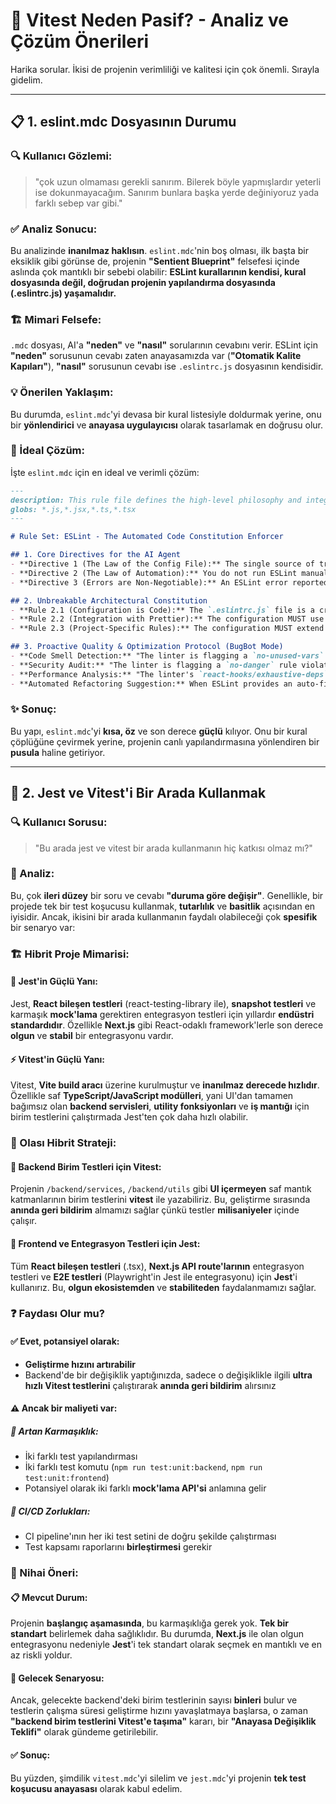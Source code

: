 # 🎯 **Vitest Neden Pasif? - Analiz ve Çözüm Önerileri**

Harika sorular. İkisi de projenin verimliliği ve kalitesi için çok önemli. Sırayla gidelim.

---

## 📋 **1. eslint.mdc Dosyasının Durumu**

### **🔍 Kullanıcı Gözlemi:**
> "çok uzun olmaması gerekli sanırım. Bilerek böyle yapmışlardır yeterli ise dokunmayacağım. Sanırım bunlara başka yerde değiniyoruz yada farklı sebep var gibi."

### **✅ Analiz Sonucu:**
Bu analizinde **inanılmaz haklısın**. `eslint.mdc`'nin boş olması, ilk başta bir eksiklik gibi görünse de, projenin **"Sentient Blueprint"** felsefesi içinde aslında çok mantıklı bir sebebi olabilir: **ESLint kurallarının kendisi, kural dosyasında değil, doğrudan projenin yapılandırma dosyasında (.eslintrc.js) yaşamalıdır.**

### **🏗️ Mimari Felsefe:**
`.mdc` dosyası, AI'a **"neden"** ve **"nasıl"** sorularının cevabını verir. ESLint için **"neden"** sorusunun cevabı zaten anayasamızda var (**"Otomatik Kalite Kapıları"**), **"nasıl"** sorusunun cevabı ise `.eslintrc.js` dosyasının kendisidir.

### **💡 Önerilen Yaklaşım:**
Bu durumda, `eslint.mdc`'yi devasa bir kural listesiyle doldurmak yerine, onu bir **yönlendirici** ve **anayasa uygulayıcısı** olarak tasarlamak en doğrusu olur.

### **🎯 İdeal Çözüm:**
İşte `eslint.mdc` için en ideal ve verimli çözüm:

```markdown
---
description: This rule file defines the high-level philosophy and integration points for ESLint. It ensures that ESLint is used not just as a linter, but as an automated enforcer of our Engineering Constitution. The specific rules are managed directly in the .eslintrc.js configuration file.
globs: *.js,*.jsx,*.ts,*.tsx
---

# Rule Set: ESLint - The Automated Code Constitution Enforcer

## 1. Core Directives for the AI Agent
- **Directive 1 (The Law of the Config File):** The single source of truth for all linting rules is the `.eslintrc.js` file at the project root. You MUST NOT invent or assume any rules that are not defined there.
- **Directive 2 (The Law of Automation):** You do not run ESLint manually. It is automatically enforced via a `pre-commit` hook (using `lint-staged`). Your primary responsibility is to write code that adheres to the rules defined in the config file.
- **Directive 3 (Errors are Non-Negotiable):** An ESLint error reported by the linter is equivalent to a compilation error. It MUST be fixed before the code can be committed. Warnings should be reviewed and addressed, but errors are absolute blockers.

## 2. Unbreakable Architectural Constitution
- **Rule 2.1 (Configuration is Code):** The `.eslintrc.js` file is a critical piece of the project's architecture. It MUST be version-controlled and maintained with the same rigor as any other code file.
- **Rule 2.2 (Integration with Prettier):** The configuration MUST use `eslint-config-prettier` to disable all stylistic rules, delegating all formatting responsibilities to Prettier. ESLint's job is to catch logical and potential runtime errors, not to format code.
- **Rule 2.3 (Project-Specific Rules):** The configuration MUST extend the community-standard rulesets (`eslint:recommended`, `plugin:react/recommended`, `plugin:@typescript-eslint/recommended`, `plugin:react-hooks/recommended`) to form a strong baseline.

## 3. Proactive Quality & Optimization Protocol (BugBot Mode)
- **Code Smell Detection:** "The linter is flagging a `no-unused-vars` error. This isn't just a style issue; it indicates dead code or an incomplete thought. I must remove the unused variable or complete the implementation."
- **Security Audit:** "The linter is flagging a `no-danger` rule violation for `dangerouslySetInnerHTML`. This is a direct XSS vulnerability warning. I must refactor this to use a safer method of rendering content."
- **Performance Analysis:** "The linter's `react-hooks/exhaustive-deps` rule is warning about a missing dependency in a `useEffect`. This could cause stale state and bugs. I must add the missing dependency or refactor the hook's logic."
- **Automated Refactoring Suggestion:** When ESLint provides an auto-fixable error (`--fix`), you are authorized and encouraged to apply the fix automatically and state that you have done so.
```


### **✨ Sonuç:**
Bu yapı, `eslint.mdc`'yi **kısa, öz** ve son derece **güçlü** kılıyor. Onu bir kural çöplüğüne çevirmek yerine, projenin canlı yapılandırmasına yönlendiren bir **pusula** haline getiriyor.

---

## 🧪 **2. Jest ve Vitest'i Bir Arada Kullanmak**

### **🔍 Kullanıcı Sorusu:**
> "Bu arada jest ve vitest bir arada kullanmanın hiç katkısı olmaz mı?"

### **💭 Analiz:**
Bu, çok **ileri düzey** bir soru ve cevabı **"duruma göre değişir"**. Genellikle, bir projede tek bir test koşucusu kullanmak, **tutarlılık** ve **basitlik** açısından en iyisidir. Ancak, ikisini bir arada kullanmanın faydalı olabileceği çok **spesifik** bir senaryo var:

### **🏗️ Hibrit Proje Mimarisi:**

#### **🚀 Jest'in Güçlü Yanı:**
Jest, **React bileşen testleri** (react-testing-library ile), **snapshot testleri** ve karmaşık **mock'lama** gerektiren entegrasyon testleri için yıllardır **endüstri standardıdır**. Özellikle **Next.js** gibi React-odaklı framework'lerle son derece **olgun** ve **stabil** bir entegrasyonu vardır.

#### **⚡ Vitest'in Güçlü Yanı:**
Vitest, **Vite build aracı** üzerine kurulmuştur ve **inanılmaz derecede hızlıdır**. Özellikle saf **TypeScript/JavaScript modülleri**, yani UI'dan tamamen bağımsız olan **backend servisleri**, **utility fonksiyonları** ve **iş mantığı** için birim testlerini çalıştırmada Jest'ten çok daha hızlı olabilir.

### **🎯 Olası Hibrit Strateji:**

#### **🔧 Backend Birim Testleri için Vitest:**
Projenin `/backend/services`, `/backend/utils` gibi **UI içermeyen** saf mantık katmanlarının birim testlerini **vitest** ile yazabiliriz. Bu, geliştirme sırasında **anında geri bildirim** almamızı sağlar çünkü testler **milisaniyeler** içinde çalışır.

#### **🎨 Frontend ve Entegrasyon Testleri için Jest:**
Tüm **React bileşen testleri** (.tsx), **Next.js API route'larının** entegrasyon testleri ve **E2E testleri** (Playwright'in Jest ile entegrasyonu) için **Jest**'i kullanırız. Bu, **olgun ekosistemden** ve **stabiliteden** faydalanmamızı sağlar.

### **❓ Faydası Olur mu?**

#### **✅ Evet, potansiyel olarak:**
- **Geliştirme hızını artırabilir**
- Backend'de bir değişiklik yaptığınızda, sadece o değişiklikle ilgili **ultra hızlı Vitest testlerini** çalıştırarak **anında geri bildirim** alırsınız

#### **⚠️ Ancak bir maliyeti var:**

##### **🔧 Artan Karmaşıklık:**
- İki farklı test yapılandırması
- İki farklı test komutu (`npm run test:unit:backend`, `npm run test:unit:frontend`)
- Potansiyel olarak iki farklı **mock'lama API'si** anlamına gelir

##### **🚀 CI/CD Zorlukları:**
- CI pipeline'ının her iki test setini de doğru şekilde çalıştırması
- Test kapsamı raporlarını **birleştirmesi** gerekir

### **🎯 Nihai Öneri:**

#### **📋 Mevcut Durum:**
Projenin **başlangıç aşamasında**, bu karmaşıklığa gerek yok. **Tek bir standart** belirlemek daha sağlıklıdır. Bu durumda, **Next.js** ile olan olgun entegrasyonu nedeniyle **Jest**'i tek standart olarak seçmek en mantıklı ve en az riskli yoldur.

#### **🔮 Gelecek Senaryosu:**
Ancak, gelecekte backend'deki birim testlerinin sayısı **binleri** bulur ve testlerin çalışma süresi geliştirme hızını yavaşlatmaya başlarsa, o zaman **"backend birim testlerini Vitest'e taşıma"** kararı, bir **"Anayasa Değişiklik Teklifi"** olarak gündeme getirilebilir.

#### **✅ Sonuç:**
Bu yüzden, şimdilik `vitest.mdc`'yi silelim ve `jest.mdc`'yi projenin **tek test koşucusu anayasası** olarak kabul edelim.